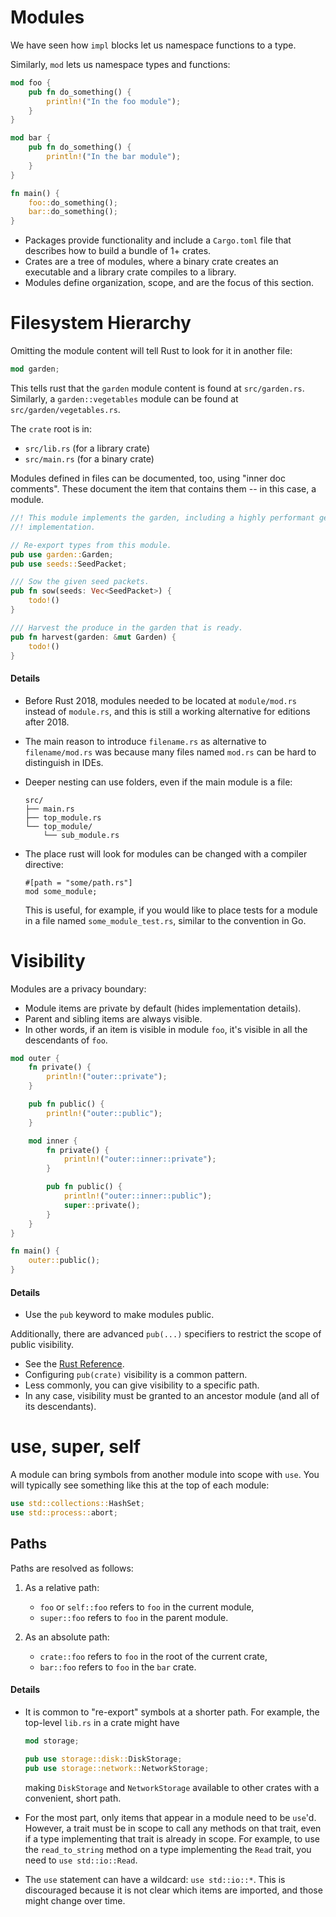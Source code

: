 # Modules

We have seen how `impl` blocks let us namespace functions to a type.

Similarly, `mod` lets us namespace types and functions:

```rust
mod foo {
    pub fn do_something() {
        println!("In the foo module");
    }
}

mod bar {
    pub fn do_something() {
        println!("In the bar module");
    }
}

fn main() {
    foo::do_something();
    bar::do_something();
}
```
- Packages provide functionality and include a `Cargo.toml` file that describes
  how to build a bundle of 1+ crates.
- Crates are a tree of modules, where a binary crate creates an executable and a
  library crate compiles to a library.
- Modules define organization, scope, and are the focus of this section.

# Filesystem Hierarchy

Omitting the module content will tell Rust to look for it in another file:

```rust
mod garden;
```

This tells rust that the `garden` module content is found at `src/garden.rs`.
Similarly, a `garden::vegetables` module can be found at
`src/garden/vegetables.rs`.

The `crate` root is in:

- `src/lib.rs` (for a library crate)
- `src/main.rs` (for a binary crate)

Modules defined in files can be documented, too, using "inner doc comments".
These document the item that contains them -- in this case, a module.

```rust
//! This module implements the garden, including a highly performant germination
//! implementation.

// Re-export types from this module.
pub use garden::Garden;
pub use seeds::SeedPacket;

/// Sow the given seed packets.
pub fn sow(seeds: Vec<SeedPacket>) {
    todo!()
}

/// Harvest the produce in the garden that is ready.
pub fn harvest(garden: &mut Garden) {
    todo!()
}
```
#### Details
- Before Rust 2018, modules needed to be located at `module/mod.rs` instead of
  `module.rs`, and this is still a working alternative for editions after 2018.

- The main reason to introduce `filename.rs` as alternative to `filename/mod.rs`
  was because many files named `mod.rs` can be hard to distinguish in IDEs.

- Deeper nesting can use folders, even if the main module is a file:

  ```ignore
  src/
  ├── main.rs
  ├── top_module.rs
  └── top_module/
      └── sub_module.rs
  ```

- The place rust will look for modules can be changed with a compiler directive:

  ```rust,ignore
  #[path = "some/path.rs"]
  mod some_module;
  ```

  This is useful, for example, if you would like to place tests for a module in
  a file named `some_module_test.rs`, similar to the convention in Go.

# Visibility

Modules are a privacy boundary:

- Module items are private by default (hides implementation details).
- Parent and sibling items are always visible.
- In other words, if an item is visible in module `foo`, it's visible in all the
  descendants of `foo`.

```rust
mod outer {
    fn private() {
        println!("outer::private");
    }

    pub fn public() {
        println!("outer::public");
    }

    mod inner {
        fn private() {
            println!("outer::inner::private");
        }

        pub fn public() {
            println!("outer::inner::public");
            super::private();
        }
    }
}

fn main() {
    outer::public();
}
```

#### Details

- Use the `pub` keyword to make modules public.

Additionally, there are advanced `pub(...)` specifiers to restrict the scope of
public visibility.

- See the
  [Rust Reference](https://doc.rust-lang.org/reference/visibility-and-privacy.html#pubin-path-pubcrate-pubsuper-and-pubself).
- Configuring `pub(crate)` visibility is a common pattern.
- Less commonly, you can give visibility to a specific path.
- In any case, visibility must be granted to an ancestor module (and all of its
  descendants).

# use, super, self

A module can bring symbols from another module into scope with `use`. You will
typically see something like this at the top of each module:

```rust
use std::collections::HashSet;
use std::process::abort;
```

## Paths

Paths are resolved as follows:

1. As a relative path:
   - `foo` or `self::foo` refers to `foo` in the current module,
   - `super::foo` refers to `foo` in the parent module.

2. As an absolute path:
   - `crate::foo` refers to `foo` in the root of the current crate,
   - `bar::foo` refers to `foo` in the `bar` crate.

#### Details

- It is common to "re-export" symbols at a shorter path. For example, the
  top-level `lib.rs` in a crate might have

  ```rust
  mod storage;

  pub use storage::disk::DiskStorage;
  pub use storage::network::NetworkStorage;
  ```

  making `DiskStorage` and `NetworkStorage` available to other crates with a
  convenient, short path.

- For the most part, only items that appear in a module need to be `use`'d.
  However, a trait must be in scope to call any methods on that trait, even if a
  type implementing that trait is already in scope. For example, to use the
  `read_to_string` method on a type implementing the `Read` trait, you need to
  `use std::io::Read`.

- The `use` statement can have a wildcard: `use std::io::*`. This is discouraged
  because it is not clear which items are imported, and those might change over
  time.
